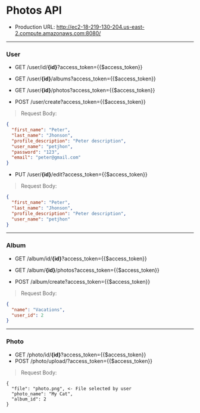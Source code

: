 # Photos API
* Production URL: http://ec2-18-219-130-204.us-east-2.compute.amazonaws.com:8080/

---
### User

* GET  /user/id/**{id}**?access_token={{$access_token}}
* GET  /user/**{id}**/albums?access_token={{$access_token}}
* GET  /user/**{id}**/photos?access_token={{$access_token}}

* POST /user/create?access_token={{$access_token}}
> Request Body:
```json
{
  "first_name": "Peter",
  "last_name": "Jhonson",
  "profile_description": "Peter description",
  "user_name": "petjhon",
  "password": "123",
  "email": "peter@gmail.com"
}
```

* PUT /user/**{id}**/edit?access_token={{$access_token}}
> Request Body:
```json
{
  "first_name": "Peter",
  "last_name": "Jhonson",
  "profile_description": "Peter description",
  "user_name": "petjhon"
}
```

---
### Album

* GET  /album/id/**{id}**?access_token={{$access_token}}
* GET  /album/**{id}**/photos?access_token={{$access_token}}

* POST /album/create?access_token={{$access_token}}
> Request Body:
```json
{
  "name": "Vacations",
  "user_id": 2
}
```

---
### Photo

* GET  /photo/id/**{id}**?access_token={{$access_token}}
* POST /photo/upload/?access_token={{$access_token}}
> Request Body:
```
{
  "file": "photo.png", <- File selected by user
  "photo_name": "My Cat",
  "album_id": 2
}
```
